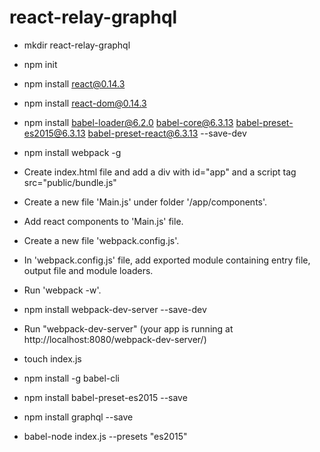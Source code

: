 # react-relay-graphql

- mkdir react-relay-graphql
- npm init
- npm install react@0.14.3
- npm install react-dom@0.14.3
- npm install babel-loader@6.2.0 babel-core@6.3.13 babel-preset-es2015@6.3.13 babel-preset-react@6.3.13 --save-dev
- npm install webpack -g
- Create index.html file and add a div with id="app" and a script tag src="public/bundle.js"
- Create a new file 'Main.js' under folder '/app/components'.
- Add react components to 'Main.js' file.
- Create a new file 'webpack.config.js'.
- In 'webpack.config.js' file, add exported module containing entry file, output file and module loaders.
- Run 'webpack -w'.
- npm install webpack-dev-server --save-dev
- Run "webpack-dev-server" (your app is running at http://localhost:8080/webpack-dev-server/)


- touch index.js
- npm install -g babel-cli
- npm install babel-preset-es2015 --save
- npm install graphql --save
- babel-node index.js --presets "es2015"
